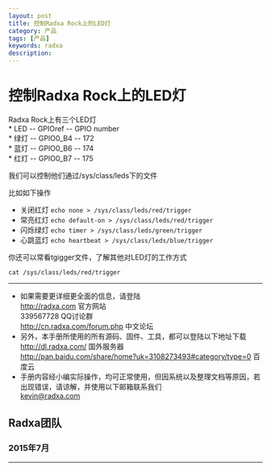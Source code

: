 ```yaml
---
layout: post
title: 控制Radxa Rock上的LED灯  
category: 产品
tags: [产品]
keywords: radxa
description: 
---
```


# 控制Radxa Rock上的LED灯  

Radxa Rock上有三个LED灯  
	* LED   --   GPIOref  --  GPIO number  
	* 绿灯  --  GPIO0_B4  --  172  
	* 蓝灯  --  GPIO0_B6  --  174  
	* 红灯  --  GPIO0_B7  --  175  

我们可以控制他们通过/sys/class/leds下的文件  

比如如下操作  
* 关闭红灯 `echo none > /sys/class/leds/red/trigger`   
* 常亮红灯 `echo default-on > /sys/class/leds/red/trigger`  
* 闪烁绿灯 `echo timer > /sys/class/leds/green/trigger`  
* 心跳蓝灯 `echo heartbeat > /sys/class/leds/blue/trigger`  

你还可以常看tgigger文件，了解其他对LED灯的工作方式  

`cat /sys/class/leds/red/trigger`  


--------------------------------------------------------------------
* 如果需要更详细更全面的信息，请登陆  
	http://radxa.com  						官方网站  
	339567728         						QQ讨论群  
	http://cn.radxa.com/forum.php					中文论坛  
* 另外，本手册所使用的所有源码、固件、工具，都可以登陆以下地址下载  
	http://dl.radxa.com/                             	      国外服务器  
	http://pan.baidu.com/share/home?uk=3108273493#category/type=0    百度云  
* 手册内容经小编实际操作，均可正常使用，但因系统以及整理文档等原因，若出现错误，请谅解，并使用以下邮箱联系我们  
	kevin@radxa.com  

## Radxa团队  

### 2015年7月  
--------------------------------------------------------------------
